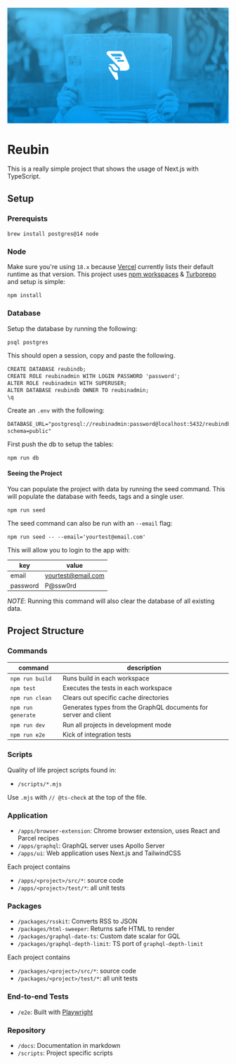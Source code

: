 ![Reubin Header](.github/reubin-og.png)

# Reubin

This is a really simple project that shows the usage of Next.js with TypeScript.

## Setup

### Prerequists

```
brew install postgres@14 node
```

### Node

Make sure you're using `18.x` because [Vercel](https://vercel.com/docs/runtimes#official-runtimes/node-js/node-js-version) currently lists their default runtime as that version. This project uses [npm workspaces](https://docs.npmjs.com/cli/v8/using-npm/workspaces) & [Turborepo](https://turborepo.org/) and setup is simple:

```
npm install
```

### Database

Setup the database by running the following:

```
psql postgres
```

This should open a session, copy and paste the following.

```
CREATE DATABASE reubindb;
CREATE ROLE reubinadmin WITH LOGIN PASSWORD 'password';
ALTER ROLE reubinadmin WITH SUPERUSER;
ALTER DATABASE reubindb OWNER TO reubinadmin;
\q
```

Create an `.env` with the following:

```
DATABASE_URL="postgresql://reubinadmin:password@localhost:5432/reubindb?schema=public"
```

First push the db to setup the tables:

```
npm run db
```

#### Seeing the Project

You can populate the project with data by running the seed command. This will populate the database with feeds, tags and a single user.

```
npm run seed
```

The seed command can also be run with an `--email` flag:

```
npm run seed -- --email='yourtest@email.com'
```

This will allow you to login to the app with:

| key      | value              |
| -------- | ------------------ |
| email    | yourtest@email.com |
| password | P@ssw0rd           |

_NOTE_: Running this command will also clear the database of all existing data.

## Project Structure

### Commands

| command            | description                                                      |
| ------------------ | ---------------------------------------------------------------- |
| `npm run build`    | Runs build in each workspace                                     |
| `npm test`         | Executes the tests in each workspace                             |
| `npm run clean`    | Clears out specific cache directories                            |
| `npm run generate` | Generates types from the GraphQL documents for server and client |
| `npm run dev`      | Run all projects in development mode                             |
| `npm run e2e`      | Kick of integration tests                                        |

### Scripts

Quality of life project scripts found in:

- `/scripts/*.mjs`

Use `.mjs` with `// @ts-check` at the top of the file.

### Application

- `/apps/browser-extension`: Chrome browser extension, uses React and Parcel recipes
- `/apps/graphql`: GraphQL server uses Apollo Server
- `/apps/ui`: Web application uses Next.js and TailwindCSS

Each project contains

- `/apps/<project>/src/*`: source code
- `/apps/<project>/test/*`: all unit tests

### Packages

- `/packages/rsskit`: Converts RSS to JSON
- `/packages/html-sweeper`: Returns safe HTML to render
- `/packages/graphql-date-ts`: Custom date scalar for GQL
- `/packages/graphql-depth-limit`: TS port of `graphql-depth-limit`

Each project contains

- `/packages/<project>/src/*`: source code
- `/packages/<project>/test/*`: all unit tests

### End-to-end Tests

- `/e2e`: Built with [Playwright](https://playwright.dev/)

### Repository

- `/docs`: Documentation in markdown
- `/scripts`: Project specific scripts
